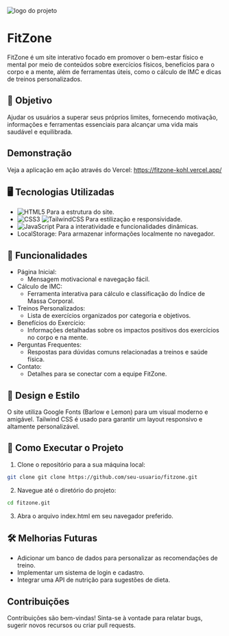![logo do projeto](https://imgur.com/AaMRY3V.png)

# FitZone

FitZone é um site interativo focado em promover o bem-estar físico e mental por meio de conteúdos sobre exercícios físicos, benefícios para o corpo e a mente, além de ferramentas úteis, como o cálculo de IMC e dicas de treinos personalizados.

## 🎯 Objetivo
Ajudar os usuários a superar seus próprios limites, fornecendo motivação, informações e ferramentas essenciais para alcançar uma vida mais saudável e equilibrada.

## Demonstração

Veja a aplicação em ação através do Vercel: https://fitzone-kohl.vercel.app/

## 🖥️ Tecnologias Utilizadas

- ![HTML5](https://img.shields.io/badge/html5-%23E34F26.svg?style=for-the-badge&logo=html5&logoColor=white) Para a estrutura do site.
- ![CSS3](https://img.shields.io/badge/css3-%231572B6.svg?style=for-the-badge&logo=css3&logoColor=white) 	![TailwindCSS](https://img.shields.io/badge/tailwindcss-%2338B2AC.svg?style=for-the-badge&logo=tailwind-css&logoColor=white) Para estilização e responsividade.
- ![JavaScript](https://img.shields.io/badge/javascript-%23323330.svg?style=for-the-badge&logo=javascript&logoColor=%23F7DF1E) Para a interatividade e funcionalidades dinâmicas.
- LocalStorage: Para armazenar informações localmente no navegador.

## 🚀 Funcionalidades
- Página Inicial:
  - Mensagem motivacional e navegação fácil.
- Cálculo de IMC:
  - Ferramenta interativa para cálculo e classificação do Índice de Massa Corporal.
- Treinos Personalizados:
  - Lista de exercícios organizados por categoria e objetivos.
- Benefícios do Exercício:
  - Informações detalhadas sobre os impactos positivos dos exercícios no corpo e na mente.
- Perguntas Frequentes:
  - Respostas para dúvidas comuns relacionadas a treinos e saúde física.
- Contato:
  - Detalhes para se conectar com a equipe FitZone.
## 🎨 Design e Estilo
O site utiliza Google Fonts (Barlow e Lemon) para um visual moderno e amigável. Tailwind CSS é usado para garantir um layout responsivo e altamente personalizável.

## 📲 Como Executar o Projeto
1. Clone o repositório para a sua máquina local:
```bash
git clone git clone https://github.com/seu-usuario/fitzone.git
```
2. Navegue até o diretório do projeto:
```bash
cd fitzone.git
```
3. Abra o arquivo index.html em seu navegador preferido.

## 🛠️ Melhorias Futuras
- Adicionar um banco de dados para personalizar as recomendações de treino.
- Implementar um sistema de login e cadastro.
- Integrar uma API de nutrição para sugestões de dieta.

## Contribuições
Contribuições são bem-vindas! Sinta-se à vontade para relatar bugs, sugerir novos recursos ou criar pull requests.
